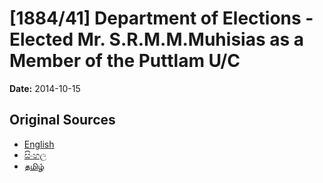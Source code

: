 # [1884/41] Department of Elections - Elected Mr. S.R.M.M.Muhisias as a Member of the Puttlam U/C

**Date:** 2014-10-15

## Original Sources

- [English](https://documents.gov.lk/view/extra-gazettes/2014/10/1884-41_E.pdf)
- [සිංහල](https://documents.gov.lk/view/extra-gazettes/2014/10/1884-41_S.pdf)
- [தமிழ்](https://documents.gov.lk/view/extra-gazettes/2014/10/1884-41_T.pdf)
